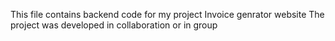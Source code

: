 This file contains backend code for my project Invoice genrator website 
The project was developed in collaboration or in group
